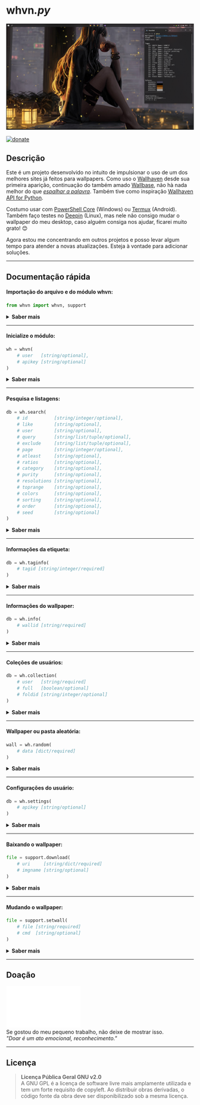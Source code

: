 # whvn<i>.py</i>
![preview](https://raw.githubusercontent.com/F4Jonatas/whvn/main/img/preview.png)
<br>

[![donate](https://img.shields.io/badge/$-donate-ff69b4.svg?style=for-the-badge)](https://www.buymeacoffee.com/jonatasp3)

## Descrição
Este é um projeto desenvolvido no intuito de impulsionar o uso de um dos melhores sites já feitos para wallpapers.
Como uso o [Wallhaven](https://wallhaven.cc/) desde sua primeira aparição, continuação do também amado [Wallbase](https://wallhaven.cc/w/4vd1m4), não hà nada melhor do que [_espalhar a palavra_](https://wallhaven.cc/faq#What-can-I-do-to-help-out).
Também tive como inspiração [Wallhaven API for Python](https://github.com/Goblenus/WallhavenApi).

Costumo usar com [PowerShell Core](https://github.com/PowerShell/PowerShell) (Windows) ou [Termux](https://termux.dev/en/) (Android). Também faço testes no [Deepin](https://www.deepin.org/index/en) (Linux), mas nele não consigo mudar o wallpaper do meu desktop, caso alguém consiga nos ajudar, ficarei muito grato! :blush:

Agora estou me concentrando em outros projetos e posso levar algum tempo para atender a novas atualizações. Esteja à vontade para adicionar soluções.

---

## Documentação rápida
#### Importação do arquivo e do módulo whvn:
``` python
from whvn import whvn, support
```
<details><summary><strong>Saber mais</strong></summary>

| Classe | Descrição |
| :--- | :---: |
| `whvn` | O primordial, onde se encontra as funções para acessar nosso querido site. |
| `support` | Uma classe secundária, que contém funções para baixar e mudar o nosso wallpaper. |
</details>

---


#### Inicialize o módulo:
``` python
wh = whvn(
	# user   [string/optional],
	# apikey [string/optional]
)
```
<details><summary><strong>Saber mais</strong></summary>

| Parâmetro | Descrição |
| --- | --- |
| `user` | Para obter coleções de wallpaper. |
| `apikey` | Se uma [chave de API](https://wallhaven.cc/help/api#auth) for fornecida, você concederá mais privilégios.<br>Para acessar suas configurações ou os papéis de parede [NSFW](https://wallhaven.cc/rules#Purity), isso é necessário. |
</details>

---


#### Pesquisa e listagens:
``` python
db = wh.search(
	# id          [string/integer/optional],
	# like        [string/optional],
	# user        [string/optional],
	# query       [string/list/tuple/optional],
	# exclude     [string/list/tuple/optional],
	# page        [string/integer/optional],
	# atleast     [string/optional],
	# ratios      [string/optional],
	# category    [string/optional],
	# purity      [string/optional],
	# resolutions [string/optional],
	# toprange    [string/optional],
	# colors      [string/optional],
	# sorting     [string/optional],
	# order       [string/optional],
	# seed        [string/optional]
)
```
<details><summary><strong>Saber mais</strong></summary>

| Parâmetro | Descrição |
| --- | --- |
| `id` | Pesquisa exata de tags.<br>Não pode ser combinado com `like/query/exclude`. |
| `like` | Encontre wallpapers com tags semelhantes.<br>Não pode ser combinado com `id/query/exclude`. |
| `user` | Encontrar uploads de usuários. |
| `query` | Pesquise vagamente por uma tag/palavra-chave.<br>Não pode ser combinado com `like/id`. |
| `exclude` | Excluir uma tag/palavra-chave.<br>Não pode ser combinado com `like/id`. |
| `page` | Número de paginação. |
| `atleast` | Resolução mínima permitida. |
| `ratios` | Lista de proporções de aspecto. |
| `category` | Categorias `general/anime/people`.<br>Ativar categorias (1) ou desativar (0).<br>Padrão `111`. |
| `purity` | [Purezas](https://wallhaven.cc/rules#Purity) `sfw/sketchy/nsfw`. NSFW requer uma [chave de API](https://wallhaven.cc/help/api#auth).<br>Ativar categorias (1) ou desativar (0).<br>Padrão `100`. |
| `resolutions` | [Resolução](https://screenresolutiontest.com/) exata do wallpaper. |
| `toprange` | Organiza a lista principal.<br>O parâmetro `sorting` deve ser definida como `toplist`.<br>Padrão `1M`. |
| `colors` | Busca por [cor hexadecimal](https://www.color-hex.com/). |
| `sorting` | Método de classificação dos resultados.<br>Ele não o contém no [API original](https://wallhaven.cc/help/api), mas você também pode usar o valor `hot`.<br>Padrão `date_added`. |
| `order` | Ordem de classificação.<br>Padrão `desc`. |
| `seed` | Semente opcional para resultados aleatórios. |
</details>

---


#### Informações da etiqueta:
``` python
db = wh.taginfo(
	# tagid [string/integer/required]
)
```
<details><summary><strong>Saber mais</strong></summary>

| Parâmetro | Descrição |
| --- | --- |
| `tagid` | Obtenha mais informações sobre a etiqueta.<br>ID é encontrada na [URL da etiqueta](https://wallhaven.cc/tag/323), ou você também pode usar a URL completa. |
</details>

---


#### Informações do wallpaper:
``` python
db = wh.info(
	# wallid [string/required]
)
```
<details><summary><strong>Saber mais</strong></summary>

| Parâmetro | Descrição |
| --- | --- |
| `wallid` | Obtenha mais informações do wallpaper.<br>ID é encontrada na [URL da imagem](https://wallhaven.cc/w/9m92rx), ou você também pode usar a URL completa.<br>Os papéis de parede NSFW são bloqueados para os convidados. Os usuários podem acessá-los fornecendo sua [chave de API](https://wallhaven.cc/help/api#auth). |
</details>

---


#### Coleções de usuários:
``` python
db = wh.collection(
	# user   [string/required]
	# full   [boolean/optional]
	# foldid [string/integer/optional]
)
```
<details><summary><strong>Saber mais</strong></summary>

| Parâmetro | Descrição |
| --- | --- |
| `user` | Nome do usuário para pesquisa. |
| `full` | Use para obter toda a coleção, incluindo informações do wallpaper.<br>Padrão `False`. |
| `foldid` | Usar para obter a coleção de uma determinada pasta. |
</details>

---


#### Wallpaper ou pasta aleatória:
``` python
wall = wh.random(
	# data [dict/required]
)
```
<details><summary><strong>Saber mais</strong></summary>

| Parâmetro | Descrição |
| --- | --- |
| `data` | Valor retornado pelo método `whvn.collection` ou `whvn.search`. |
</details>

---


#### Configurações do usuário:
``` python
db = wh.settings(
	# apikey [string/optional]
)
```
<details><summary><strong>Saber mais</strong></summary>

| Parâmetro | Descrição |
| --- | --- |
| `apikey` | Para acessar suas configurações, se você não tiver passado ao [iniciar o módulo](https://github.com/F4Jonatas/whvn/blob/main/README.pt-br.md#inicialize-o-m%C3%B3dulo), isto é necessário. |
</details>

---


#### Baixando o wallpaper:
``` python
file = support.download(
	# uri     [string/dict/required]
	# imgname [string/optional]
)
```
<details><summary><strong>Saber mais</strong></summary>

| Parâmetro | Descrição |
| --- | --- |
| `uri` | [URL da imagem](https://wallhaven.cc/w/9m92rx) ou informação do wallpaper `(dict)`, obtida com `whvn.collection` ou `whvn.search`, para download. |
| `imgname` | Nome e extensão para a imagem.<br>É baixado no mesmo diretório do script.<br>Padrão `whvn.png`. |
</details>

---


#### Mudando o wallpaper:
``` python
file = support.setwall(
	# file [string/required]
	# cmd  [string/optional]
)
```
<details><summary><strong>Saber mais</strong></summary>

| Parâmetro | Descrição |
| --- | --- |
| `file` | Caminho da imagem, devolvido pelo método `support.download`. |
| `cmd` | Definir o wallpaper para ambiente Linux.<br>Como mencionei a cima, eu não consigo utilizar, mas criei esta possibilidade para quem consiga usar ou modificar.<br>A solução pode ser encontrada no [pywal](https://github.com/dylanaraps/pywal/blob/master/pywal/wallpaper.py). |
</details>

---

## Doação
[![buymeacoffee](https://raw.githubusercontent.com/F4Jonatas/whvn/main/img/donate.webp)](https://www.buymeacoffee.com/jonatasp3)
<br>
Se gostou do meu pequeno trabalho, não deixe de mostrar isso.<br>
_"Doar é um ato emocional, reconhecimento."_

---


## Licença
> **Licença Pública Geral GNU v2.0**<br>
> A GNU GPL é a licença de software livre mais amplamente utilizada e tem um forte requisito de copyleft. Ao distribuir obras derivadas, o código fonte da obra deve ser disponibilizado sob a mesma licença.

